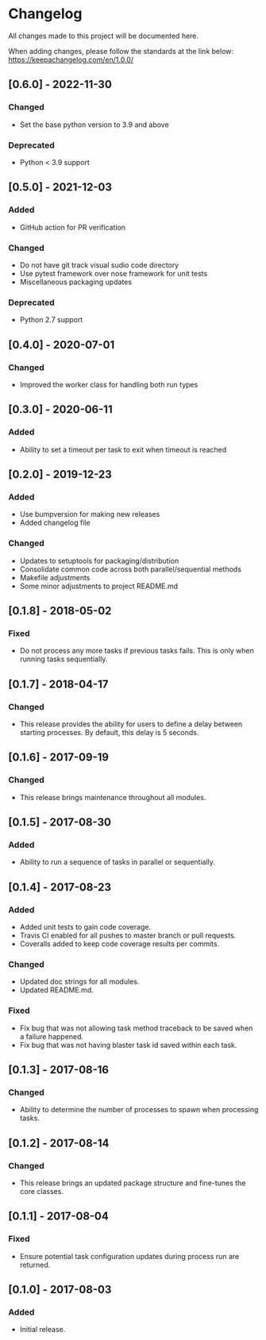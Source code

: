 # Changelog

All changes made to this project will be documented here.

When adding changes, please follow the standards at the link below:
https://keepachangelog.com/en/1.0.0/

## [0.6.0] - 2022-11-30

### Changed
- Set the base python version to 3.9 and above

### Deprecated
- Python < 3.9 support

## [0.5.0] - 2021-12-03
### Added
- GitHub action for PR verification

### Changed
- Do not have git track visual sudio code directory
- Use pytest framework over nose framework for unit tests
- Miscellaneous packaging updates

### Deprecated
- Python 2.7 support

## [0.4.0] - 2020-07-01

### Changed
- Improved the worker class for handling both run types

## [0.3.0] - 2020-06-11
### Added
- Ability to set a timeout per task to exit when timeout is reached

## [0.2.0] - 2019-12-23
### Added
- Use bumpversion for making new releases
- Added changelog file

### Changed
- Updates to setuptools for packaging/distribution
- Consolidate common code across both parallel/sequential methods
- Makefile adjustments
- Some minor adjustments to project README.md

## [0.1.8] - 2018-05-02
### Fixed
- Do not process any more tasks if previous tasks fails. This is only when
  running tasks sequentially.

## [0.1.7] - 2018-04-17
### Changed
- This release provides the ability for users to define a delay between
  starting processes. By default, this delay is 5 seconds.

## [0.1.6] - 2017-09-19
### Changed
- This release brings maintenance throughout all modules.

## [0.1.5] - 2017-08-30
### Added
- Ability to run a sequence of tasks in parallel or sequentially.

## [0.1.4] - 2017-08-23
### Added
- Added unit tests to gain code coverage.
- Travis CI enabled for all pushes to master branch or pull requests.
- Coveralls added to keep code coverage results per commits.

### Changed
- Updated doc strings for all modules.
- Updated README.md.

### Fixed
- Fix bug that was not allowing task method traceback to be saved when a
  failure happened.
- Fix bug that was not having blaster task id saved within each task.

## [0.1.3] - 2017-08-16
### Changed
- Ability to determine the number of processes to spawn when processing tasks.

## [0.1.2] - 2017-08-14
### Changed
- This release brings an updated package structure and fine-tunes the core
  classes.

## [0.1.1] - 2017-08-04
### Fixed
- Ensure potential task configuration updates during process run are returned.

## [0.1.0] - 2017-08-03
### Added
- Initial release.

